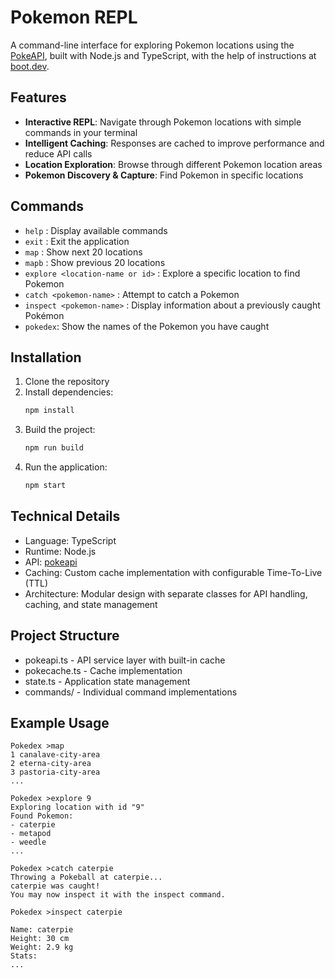 # Pokemon REPL

A command-line interface for exploring Pokemon locations using the [PokeAPI](https://pokeapi.co/docs/v2), built with Node.js and TypeScript, with the help of instructions at [boot.dev](https://www.boot.dev/courses/build-pokedex-cli-typescript).

## Features

- **Interactive REPL**: Navigate through Pokemon locations with simple commands in your terminal
- **Intelligent Caching**: Responses are cached to improve performance and reduce API calls
- **Location Exploration**: Browse through different Pokemon location areas
- **Pokemon Discovery & Capture**: Find Pokemon in specific locations

## Commands

- `help` : Display available commands
- `exit` : Exit the application
- `map` : Show next 20 locations
- `mapb` : Show previous 20 locations
- `explore <location-name or id>` : Explore a specific location to find Pokemon
- `catch <pokemon-name>` : Attempt to catch a Pokemon
- `inspect <pokemon-name>` : Display information about a previously caught Pokémon
- `pokedex`: Show the names of the Pokemon you have caught

## Installation

1.  Clone the repository
2.  Install dependencies:
    ```bash
    npm install
    ```
3.  Build the project:
    ```bash
    npm run build
    ```
4.  Run the application:
    ```bash
    npm start
    ```

## Technical Details

- Language: TypeScript
- Runtime: Node.js
- API: [pokeapi](https://pokeapi.co/docs/v2)
- Caching: Custom cache implementation with configurable Time-To-Live (TTL)
- Architecture: Modular design with separate classes for API handling, caching, and state management

## Project Structure

- pokeapi.ts - API service layer with built-in cache
- pokecache.ts - Cache implementation
- state.ts - Application state management
- commands/ - Individual command implementations

## Example Usage

```text
Pokedex >map
1 canalave-city-area
2 eterna-city-area
3 pastoria-city-area
...

Pokedex >explore 9
Exploring location with id "9"
Found Pokemon:
- caterpie
- metapod
- weedle
...

Pokedex >catch caterpie
Throwing a Pokeball at caterpie...
caterpie was caught!
You may now inspect it with the inspect command.

Pokedex >inspect caterpie

Name: caterpie
Height: 30 cm
Weight: 2.9 kg
Stats:
...
```